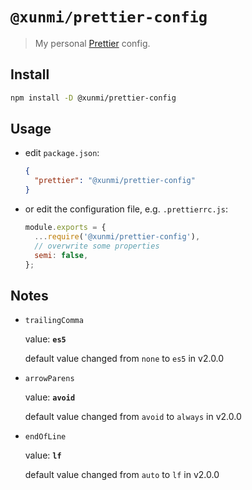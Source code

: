 # `@xunmi/prettier-config`

> My personal [Prettier](https://prettier.io) config.

## Install

```bash
npm install -D @xunmi/prettier-config
```

## Usage

- edit `package.json`:

  ```json
  {
    "prettier": "@xunmi/prettier-config"
  }
  ```

- or edit the configuration file, e.g. `.prettierrc.js`:

  ```js
  module.exports = {
    ...require('@xunmi/prettier-config'),
    // overwrite some properties
    semi: false,
  };
  ```

## Notes

- `trailingComma`

   value: **`es5`**
   
   default value changed from `none` to `es5` in v2.0.0
   
- `arrowParens`

   value: **`avoid`**

   default value changed from `avoid` to `always` in v2.0.0
   
- `endOfLine`

   value: **`lf`**

   default value changed from `auto` to `lf` in v2.0.0
